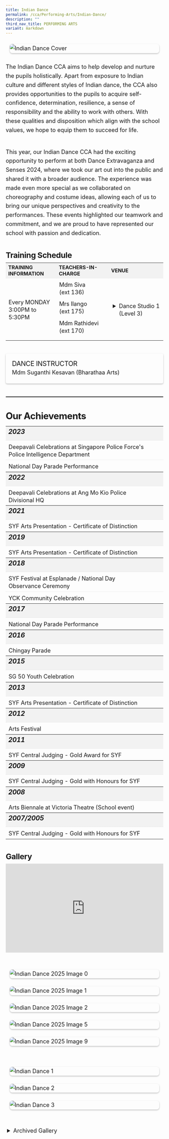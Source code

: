 ```yaml
---
title: Indian Dance
permalink: /cca/Performing-Arts/Indian-Dance/
description: ""
third_nav_title: PERFORMING ARTS
variant: markdown
---
```

<div class="yck-component">
    <figure>
        <img alt="Indian Dance Cover" src="https://www.yiochukangsec.moe.edu.sg/images/Our%20Curriculum/Non%20Academic%20Programmes/CoCurricular%20Activities/Performing%20Arts/Indian%20Dance/Indian_Dance_Nov2023_Cover.jpg">
    </figure>
    <p>The Indian Dance CCA aims to help develop and nurture the pupils holistically. Apart from exposure to Indian culture and different styles of Indian dance, the CCA also provides opportunities to the pupils to acquire self-confidence, determination, resilience, a sense of responsibility and the ability to work with others. With these qualities and disposition which align with the school values, we hope to equip them to succeed for life.</p>
    <p>This year, our Indian Dance CCA had the exciting opportunity to perform at both Dance Extravaganza and Senses 2024, where we took our art out into the public and shared it with a broader audience. The experience was made even more special as we collaborated on choreography and costume ideas, allowing each of us to bring our unique perspectives and creativity to the performances. These events highlighted our teamwork and commitment, and we are proud to have represented our school with passion and dedication.</p>
</div>
<div class="yck-component">
    <h4 class="yck-h4">Training Schedule</h4>
    <table class="yck-table">
        <tbody>
            <tr>
                <th class="yck-th">Training Information</th>
                <th class="yck-th">Teachers-in-charge</th>
                <th class="yck-th">Venue</th>
            </tr>
            <tr>
                <td class="yck-td">Every MONDAY<br>3:00PM to 5:30PM</td>
                <td class="yck-td">
                    <p>Mdm Siva (ext 136)</p>
                    <p>Mrs Ilango (ext 175)</p>
                    <p>Mdm Rathidevi (ext 170)</p>
                </td>
                <td class="yck-td">
                    <details>
                        <summary>Dance Studio 1 (Level 3)</summary>Blk B, #03-01
                    </details>
                </td>
            </tr>
        </tbody>
    </table>
</div>
<div class="yck-component">
    <div class="col-container">
        <div class="isomer-card">
            <div class="isomer-card-body">
                <div class="isomer-card-title yck-h5">Dance Instructor</div>
                <div class="isomer-card-description">Mdm Suganthi Kesavan <a target="_blank" href="https://bharathaaarts.wixsite.com/bharathaaarts/the-founders" class="isomer-card-link">(Bharathaa Arts)</a></div>
            </div>
        </div>
    </div>
</div>
<hr>
<div class="yck-component">
    <h3>Our Achievements</h3>
    <table class="yck-table">
        <tbody>
            <tr>
                <th class="yck-th">
                    <h5>2023</h5>
                </th>
            </tr>
            <tr>
                <td class="yck-td">Deepavali Celebrations at Singapore Police Force's Police Intelligence Department</td>
            </tr>
            <tr>
                <td class="yck-td">National Day Parade Performance</td>
            </tr>
            <tr>
                <th class="yck-th">
                    <h5>2022</h5>
                </th>
            </tr>
            <tr>
                <td class="yck-td">Deepavali Celebrations at Ang Mo Kio Police Divisional HQ</td>
            </tr>
            <tr>
                <th class="yck-th">
                    <h5>2021</h5>
                </th>
            </tr>
            <tr>
                <td class="yck-td">SYF Arts Presentation - Certificate of Distinction</td>
            </tr>
            <tr>
                <th class="yck-th">
                    <h5>2019</h5>
                </th>
            </tr>
            <tr>
                <td class="yck-td">SYF Arts Presentation - Certificate of Distinction</td>
            </tr>
            <tr>
                <th class="yck-th">
                    <h5>2018</h5>
                </th>
            </tr>
            <tr>
                <td class="yck-td">SYF Festival at Esplanade / National Day Observance Ceremony</td>
            </tr>
            <tr>
                <td class="yck-td">YCK Community Celebration</td>
            </tr>
            <tr>
                <th class="yck-th">
                    <h5>2017</h5>
                </th>
            </tr>
            <tr>
                <td class="yck-td">National Day Parade Performance</td>
            </tr>
            <tr>
                <th class="yck-th">
                    <h5>2016</h5>
                </th>
            </tr>
            <tr>
                <td class="yck-td">Chingay Parade</td>
            </tr>
            <tr>
                <th class="yck-th">
                    <h5>2015</h5>
                </th>
            </tr>
            <tr>
                <td class="yck-td">SG 50 Youth Celebration</td>
            </tr>
            <tr>
                <th class="yck-th">
                    <h5>2013</h5>
                </th>
            </tr>
            <tr>
                <td class="yck-td">SYF Arts Presentation - Certificate of Distinction</td>
            </tr>
            <tr>
                <th class="yck-th">
                    <h5>2012</h5>
                </th>
            </tr>
            <tr>
                <td class="yck-td">Arts Festival</td>
            </tr>
            <tr>
                <th class="yck-th">
                    <h5>2011</h5>
                </th>
            </tr>
            <tr>
                <td class="yck-td">SYF Central Judging - Gold Award for SYF</td>
            </tr>
            <tr>
                <th class="yck-th">
                    <h5>2009</h5>
                </th>
            </tr>
            <tr>
                <td class="yck-td">SYF Central Judging - Gold with Honours for SYF</td>
            </tr>
            <tr>
                <th class="yck-th">
                    <h5>2008</h5>
                </th>
            </tr>
            <tr>
                <td class="yck-td">Arts Biennale at Victoria Theatre (School event)</td>
            </tr>
            <tr>
                <th class="yck-th">
                    <h5>2007/2005</h5>
                </th>
            </tr>
            <tr>
                <td class="yck-td">SYF Central Judging - Gold with Honours for SYF</td>
            </tr>
        </tbody>
    </table>
</div>
<div class="yck-component">
    <h4 class="yck-h4">Gallery</h4>
    <div class="video-container">
        <iframe allowfullscreen="" allow="accelerometer; autoplay; clipboard-write; encrypted-media; gyroscope; picture-in-picture; web-share" frameborder="0" title="YouTube video player" src="https://www.youtube.com/embed/PxkxoMZpPoI?si=J3PLlqtyQMrGTsHj" height="315" width="560"></iframe>
    </div>
</div>
<div class="yck-component">
    <div class="col-container">
        <figure>
            <img alt="Indian Dance 2025 Image 0" src="https://www.yiochukangsec.moe.edu.sg/images/Our%20Curriculum/Non%20Academic%20Programmes/CoCurricular%20Activities/Performing%20Arts/Indian%20Dance/indian_dance_2025_0.jpg">
        </figure>
        <figure>
            <img alt="Indian Dance 2025 Image 1" src="https://www.yiochukangsec.moe.edu.sg/images/Our%20Curriculum/Non%20Academic%20Programmes/CoCurricular%20Activities/Performing%20Arts/Indian%20Dance/Indian_Dance_2025_1.jpg">
        </figure>
        <figure>
            <img alt="Indian Dance 2025 Image 2" src="https://www.yiochukangsec.moe.edu.sg/images/Our%20Curriculum/Non%20Academic%20Programmes/CoCurricular%20Activities/Performing%20Arts/Indian%20Dance/indian_dance_2025_2.jpg">
        </figure>
        <figure>
            <img alt="Indian Dance 2025 Image 5" src="https://www.yiochukangsec.moe.edu.sg/images/Our%20Curriculum/Non%20Academic%20Programmes/CoCurricular%20Activities/Performing%20Arts/Indian%20Dance/indian_dance_2025_5.jpg">
        </figure>
        <figure>
            <img alt="Indian Dance 2025 Image 9" src="https://www.yiochukangsec.moe.edu.sg/images/Our%20Curriculum/Non%20Academic%20Programmes/CoCurricular%20Activities/Performing%20Arts/Indian%20Dance/indian_dance_2025_9.jpg">
        </figure>
    </div>
</div>
<div class="yck-component">
    <figure>
        <img alt="Indian Dance 1" src="https://www.yiochukangsec.moe.edu.sg/images/Our%20Curriculum/Non%20Academic%20Programmes/CoCurricular%20Activities/Performing%20Arts/Indian%20Dance/Indian_Dance_1.PNG">
    </figure>
    <figure>
        <img alt="Indian Dance 2" src="https://www.yiochukangsec.moe.edu.sg/images/Our%20Curriculum/Non%20Academic%20Programmes/CoCurricular%20Activities/Performing%20Arts/Indian%20Dance/Indian_Dance_2.PNG">
    </figure>
    <figure>
        <img alt="Indian Dance 3" src="https://www.yiochukangsec.moe.edu.sg/images/Our%20Curriculum/Non%20Academic%20Programmes/CoCurricular%20Activities/Performing%20Arts/Indian%20Dance/Indian_Dance_3.PNG">
    </figure>
</div>
<div class="yck-component">
    <details>
        <summary>Archived Gallery</summary>
        <figure>
            <img alt="Indian Dance 4" src="https://www.yiochukangsec.moe.edu.sg/images/Our%20Curriculum/Non%20Academic%20Programmes/CoCurricular%20Activities/Performing%20Arts/Indian%20Dance/I4.png">
        </figure>
        <figure>
            <img alt="Indian Dance 5" src="https://www.yiochukangsec.moe.edu.sg/images/Our%20Curriculum/Non%20Academic%20Programmes/CoCurricular%20Activities/Performing%20Arts/Indian%20Dance/I5.png">
        </figure>
        <figure>
            <img alt="Indian Dance 6" src="https://www.yiochukangsec.moe.edu.sg/images/Our%20Curriculum/Non%20Academic%20Programmes/CoCurricular%20Activities/Performing%20Arts/Indian%20Dance/I6.png">
        </figure>
        <figure>
            <img alt="Indian Dance 7" src="https://www.yiochukangsec.moe.edu.sg/images/Our%20Curriculum/Non%20Academic%20Programmes/CoCurricular%20Activities/Performing%20Arts/Indian%20Dance/I7.png">
        </figure>
        <figure>
            <img alt="Indian Dance 8" src="https://www.yiochukangsec.moe.edu.sg/images/Our%20Curriculum/Non%20Academic%20Programmes/CoCurricular%20Activities/Performing%20Arts/Indian%20Dance/I8.png">
        </figure>
        <figure>
            <img alt="Indian Dance 9" src="https://www.yiochukangsec.moe.edu.sg/images/Our%20Curriculum/Non%20Academic%20Programmes/CoCurricular%20Activities/Performing%20Arts/Indian%20Dance/I9.png">
        </figure>
    </details>
</div>

<style>
:root {
    --yck-text-line-height: 1.6em;
    --yck-heading-line-height: 1.2em;
    --yck-heading-letter-spacing: -0.02em;
    --yck-spacing-unit: 1em;
    --yck-box-shadow: 0 2px 4px rgba(0, 0, 0, 0.25);
    --yck-transition-timing: cubic-bezier(0.4, 0, 0.2, 1);

    --yck-step--2: clamp(0.7813rem, 0.9263rem + -0.1872vw, 0.8889rem);
    --yck-step--1: clamp(0.9375rem, 1.0217rem + -0.1087vw, 1rem);
    --yck-step-0: clamp(1.125rem, 1.125rem + 0vw, 1.125rem);
    --yck-step-1: clamp(1.2656rem, 1.2363rem + 0.1467vw, 1.35rem);
    --yck-step-2: clamp(1.4238rem, 1.3556rem + 0.3412vw, 1.62rem);
    --yck-step-3: clamp(1.6018rem, 1.4828rem + 0.5951vw, 1.944rem);
    --yck-step-4: clamp(1.802rem, 1.6174rem + 0.9231vw, 2.3328rem);
    --yck-step-5: clamp(2.0273rem, 1.7587rem + 1.3427vw, 2.7994rem);

    --yck-space-s-xl: clamp(0.75rem, 0.2143rem + 3.9286vw, 3.75rem);
    interpolate-size: allow-keywords;
}

.yck-component {
    line-height: var(--yck-text-line-height);
    letter-spacing: normal;
    font-size: var(--yck-step-0);
    margin-bottom: var(--yck-space-s-xl);
}

.yck-component h3,
.yck-component h4,
.yck-component h5,
.yck-component p {
    overflow-wrap: break-word;
}

.yck-component h3,
.yck-component h4,
.yck-component h5 {
    text-wrap: balance;
}

.yck-component a,
.yck-component a:hover {
    text-decoration: none;
}

.yck-component p {
    text-wrap: pretty;
    margin-bottom: var(--yck-space-s-xl);
}

.yck-component p:last-child {
    margin-bottom: calc(var(--yck-spacing-unit) * 2);
}

.yck-component h3 {
    font-size: var(--yck-step-3);
    margin-bottom: calc(var(--yck-spacing-unit) * 0.5);
    text-transform: capitalize;
    line-height: var(--yck-heading-line-height);
    letter-spacing: var(--yck-heading-letter-spacing);
}

.yck-component .yck-h4,
.yck-component h4 {
    font-size: var(--yck-step-2);
    margin-bottom: calc(var(--yck-spacing-unit) * 0.3);
    text-transform: capitalize;
    line-height: var(--yck-heading-line-height);
    letter-spacing: var(--yck-heading-letter-spacing);
}

.yck-component .yck-h5,
.yck-component h5 {
    font-size: var(--yck-step-1);
    margin-bottom: calc(var(--yck-spacing-unit) * 0.1);
    text-transform: uppercase;
    line-height: var(--yck-heading-line-height);
    letter-spacing: var(--yck-heading-letter-spacing);
}

hr {
    border: 0.5px solid rgba(200, 200, 200, 0.5);
    margin-block: clamp(0.5rem, 2vw, 2.5rem);
}

.yck-component .yck-table {
    border-collapse: collapse;
    max-width: 100%;
    margin-top: 0.5em;
    margin-bottom: var(--yck-spacing-unit);
}

.yck-component .yck-th {
    background-color: #f2f2f2;
    text-align: left;
    border-bottom: 1px dotted #ddd;
    text-transform: uppercase;
}

.yck-component .yck-th h5 {
    margin: 0 0 0.5em;
}

.yck-component .yck-td {
    border-bottom: 1px dotted #ddd;
    min-width: 120px;
    max-width: 100%;
    word-wrap: break-word;
    text-wrap: pretty;
    padding-top: 0.5em;
    padding-bottom: 0.5em;
}

.yck-component .yck-table tbody .yck-td,
.yck-component .yck-table tbody .yck-td p {
    margin-top: 0;
    margin-bottom: calc(var(--yck-spacing-unit) * 0.5);
    line-height: 1.5rem;
    padding-bottom: 0.25em;
    font-size: var(--yck-step-0);
}

/* Apply margin-bottom only when it is the last table-date in the row or contains the last paragraph */
.yck-component .yck-table tbody tr:last-child .yck-td:last-child {
    margin-bottom: var(--yck-spacing-unit);
}

.yck-component .video-container {
    position: relative;
    width: 100%;
    padding-bottom: 56.25%;
    /* 16:9 aspect ratio */
    height: 0;
    overflow: hidden;
    margin-bottom: var(--yck-spacing-unit);
}

.yck-component .video-container iframe {
    position: absolute;
    top: 0;
    left: 0;
    width: 100%;
    height: 100%;
}

.yck-component .col-container {
    width: 100%;
    max-width: 1000px;
    margin: 0 auto;

    /* CSS Multi-column Layout properties */
    column-count: 2;
    column-width: 360px;
    column-gap: 1.5em;
}

.yck-component .isomer-card {
    break-inside: avoid;
    /* Prevents content from breaking across columns */
    page-break-inside: avoid;
    /* For older browsers */
    padding: 20px;
    /*     margin-block:  calc(var(--yck-spacing-unit)*0.5); */
    border-radius: 5px;
    box-shadow: var(--yck-box-shadow);
}

/* Apply the animation on hover */

/* Revert the animation when not hovering */
.yck-component .column ul li:not(:hover) {
    animation: fadeOut 1.25s forwards;
}

.yck-component .yck-flexbox-grid .isomer-card .isomer-card-body .isomer-card-title:has(+.isomer-card-description) {
    margin-bottom: 0.75rem
}

.yck-component .yck-flexbox-grid .isomer-card .isomer-card-body .isomer-card-title:has(+.isomer-card-link),
.yck-component .yck-flexbox-grid .isomer-card .isomer-card-body .isomer-card-description:has(+.isomer-card-link) {
    margin-bottom: 1.5rem
}

.yck-component figure {
    /*   border: thin #c0c0c0 solid; */
    display: flex !important;
    flex-flow: column !important;
    padding: calc(var(--yck-spacing-unit)*0.7);
    max-width: 100%;
    margin: auto !important;
}

.yck-component figure img {
    border-radius: 8px;
    box-shadow: var(--yck-box-shadow);
}

details {
    overflow: hidden;
}

details * {
    margin: 0 !important;
}

summary {
    margin-inline-start: 1.5rem !important;
    list-style-position: outside;
    cursor: pointer;
    font-size: var(--yck-step-0);
}

summary::marker {
    font-size: var(--yck-step-0);
}

details::details-content {
    font-size: var(--yck-step-0);
    block-size: 0;
    margin-inline-start: 1.5rem !important;
    transition:
        block-size 1s,
        content-visibility 1s;
    transition-behavior: allow-discrete;
}

details[open]::details-content {
    block-size: auto;
    margin-inline-start: 1.5rem !important;
    -webkit-animation: fade-in 1.6s cubic-bezier(0.390, 0.575, 0.565, 1.000) both;
    animation: fade-in 1.6s ease-out both;
}


/* Define the keyframes for the fadeIn effect */

/* Define the keyframes for the fadeOut effect */
@keyframes fadeOut {
    from {
        border-bottom: 1px solid #e37f2a;
    }

    to {
        border-bottom: 1px solid #eee;
    }
}

/**
 * ----------------------------------------
 * animation fade-in
 * ----------------------------------------
 */
@-webkit-keyframes fade-in {
    0% {
        opacity: 0;
    }

    100% {
        opacity: 1;
    }
}

@keyframes fade-in {
    0% {
        opacity: 0;
    }

    100% {
        opacity: 1;
    }
}


</style>